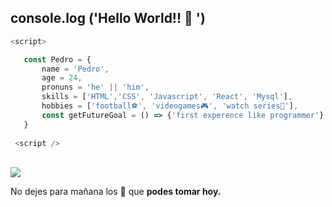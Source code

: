  ##  console.log ('Hello World!! 👋 ')
 
 ```js
 <script>
 
    const Pedro = {
        name = 'Pedro',
        age = 24,
        pronuns = 'he' || 'him',
        skills = ['HTML','CSS', 'Javascript', 'React', 'Mysql'],
        hobbies = ['football⚽', 'videogames🎮', 'watch series🍿'], 
        const getFutureGoal = () => {'first experence like programmer'}
    }
    
  <script />
 
 ```
 
 <br>
 <img src="https://www.codewars.com/users/pedrojrb/badges/small" />
 <br>


 No dejes para mañana los 🧉 que __podes tomar hoy.__
